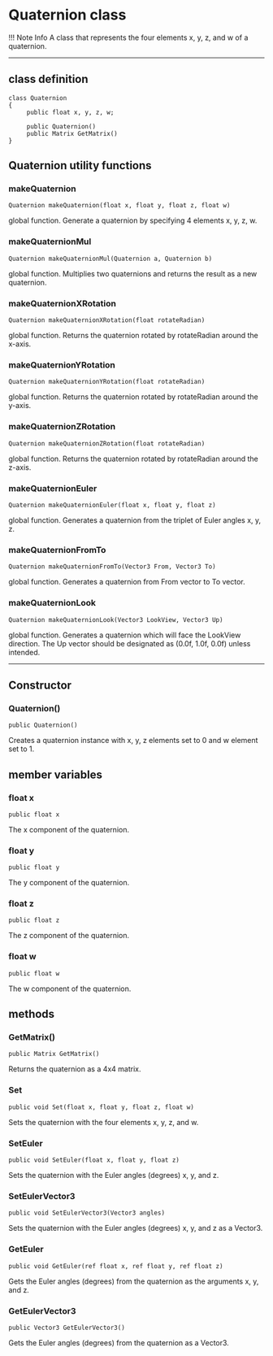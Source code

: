 # Quaternion class

!!! Note Info
     A class that represents the four elements x, y, z, and w of a quaternion.

***

## class definition

```
class Quaternion
{
     public float x, y, z, w;
    
     public Quaternion()
     public Matrix GetMatrix()
}
```

## Quaternion utility functions

### makeQuaternion

`Quaternion makeQuaternion(float x, float y, float z, float w)`

global function. Generate a quaternion by specifying 4 elements x, y, z, w.

### makeQuaternionMul

`Quaternion makeQuaternionMul(Quaternion a, Quaternion b)`

global function. Multiplies two quaternions and returns the result as a new quaternion.

### makeQuaternionXRotation

`Quaternion makeQuaternionXRotation(float rotateRadian)`

global function. Returns the quaternion rotated by rotateRadian around the x-axis.

### makeQuaternionYRotation

`Quaternion makeQuaternionYRotation(float rotateRadian)`

global function. Returns the quaternion rotated by rotateRadian around the y-axis.

### makeQuaternionZRotation

`Quaternion makeQuaternionZRotation(float rotateRadian)`

global function. Returns the quaternion rotated by rotateRadian around the z-axis.

### makeQuaternionEuler

`Quaternion makeQuaternionEuler(float x, float y, float z)`

global function. Generates a quaternion from the triplet of Euler angles x, y, z.

### makeQuaternionFromTo

`Quaternion makeQuaternionFromTo(Vector3 From, Vector3 To)`

global function. Generates a quaternion from From vector to To vector.

### makeQuaternionLook

`Quaternion makeQuaternionLook(Vector3 LookView, Vector3 Up)`

global function. Generates a quaternion which will face the LookView direction. The Up vector should be designated as (0.0f, 1.0f, 0.0f) unless intended.

***

## Constructor

### Quaternion()

`public Quaternion()`

Creates a quaternion instance with x, y, z elements set to 0 and w element set to 1.

## member variables

### float x

`public float x`

The x component of the quaternion.

### float y

`public float y`

The y component of the quaternion.

### float z

`public float z`

The z component of the quaternion.

### float w

`public float w`

The w component of the quaternion.

## methods

### GetMatrix()

`public Matrix GetMatrix()`

Returns the quaternion as a 4x4 matrix.

### Set

`public void Set(float x, float y, float z, float w)`

Sets the quaternion with the four elements x, y, z, and w.

### SetEuler

`public void SetEuler(float x, float y, float z)`

Sets the quaternion with the Euler angles (degrees) x, y, and z.

### SetEulerVector3

`public void SetEulerVector3(Vector3 angles)`

Sets the quaternion with the Euler angles (degrees) x, y, and z as a Vector3.

### GetEuler

`public void GetEuler(ref float x, ref float y, ref float z)`

Gets the Euler angles (degrees) from the quaternion as the arguments x, y, and z.

### GetEulerVector3

`public Vector3 GetEulerVector3()`

Gets the Euler angles (degrees) from the quaternion as a Vector3.
